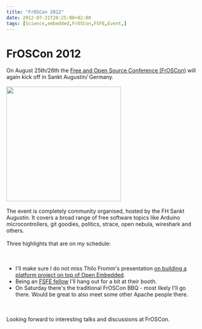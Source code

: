 ```yaml
---
title: "FrOSCon 2012"
date: 2012-07-31T20:25:08+02:00
tags: [Science,embedded,FrOSCon,FSFE,Event,]
---
```


# FrOSCon 2012


On August 25th/26th the <a href="http://www.froscon.de/en/home/">Free and Open Source Conference (FrOSCon)</a> will 
again kick off in Sankt Augustin/ Germany. <br><br><a href="http://froscon.de"><img 
src="http://www.froscon.de/typo3temp/pics/f64e78d68d.jpg" width=300/></a><br><br>The event is completely community 
organised, hosted by the FH Sankt Augustin. It covers a broad range of free software topics like Arduino 
microcontrollers, git goodies, politics, strace, open nebula, wireshark and others.<br><br>Three highlights that are on 
my schedule:<br><br><ul><br><li>I'll make sure I do not miss Thilo Fromm's presentation <a 
href="http://programm.froscon.de/2012/events/950.html">on building a platform project on top of Open 
Embedded</a>.<br><li>Being an <a href="http://fellowship.fsfe.org/">FSFE fellow</a> I'll hang out for a bit at their 
booth. <br><li>On Saturday there's the traditional FrOSCon BBQ - most likely I'll go there. Would be great to also meet 
some other Apache people there.<br></ul><br><br>Looking forward to interesting talks and discussions at FrOSCon.
